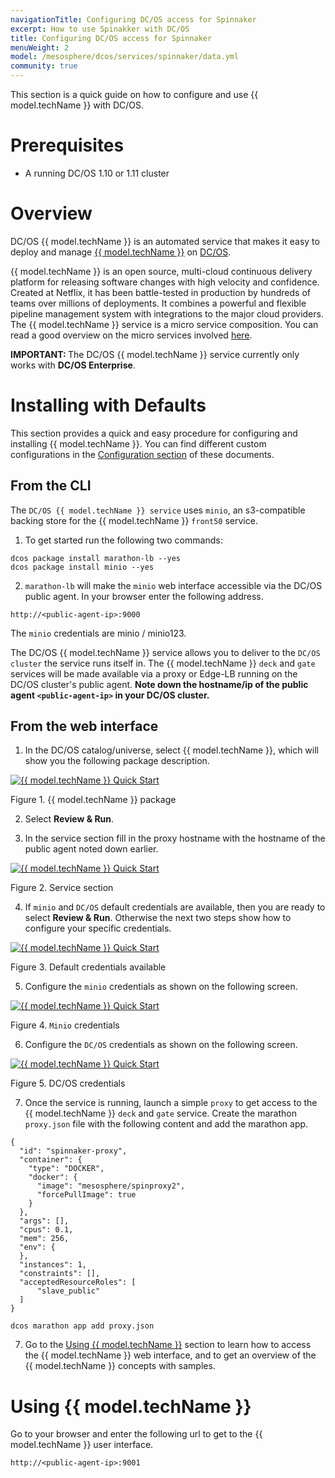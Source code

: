 ```yaml
---
navigationTitle: Configuring DC/OS access for Spinnaker
excerpt: How to use Spinakker with DC/OS
title: Configuring DC/OS access for Spinnaker
menuWeight: 2
model: /mesosphere/dcos/services/spinnaker/data.yml
community: true
---
```


This section is a quick guide on how to configure and use {{ model.techName }} with DC/OS.

# Prerequisites

* A running DC/OS 1.10 or 1.11 cluster

# Overview

DC/OS {{ model.techName }} is an automated service that makes it easy to deploy and manage [{{ model.techName }}](https://www.spinnaker.io/) on [DC/OS](https://mesosphere.com/product/).

{{ model.techName }} is an open source, multi-cloud continuous delivery platform for releasing software changes with high velocity and confidence. Created at Netflix, it has been battle-tested in production by hundreds of teams over millions of deployments. It combines a powerful and flexible pipeline management system with integrations to the major cloud providers. The {{ model.techName }} service is a micro service composition. You can read a good overview on the micro services involved  [here](https://www.spinnaker.io/reference/architecture/).

<p class="message--important"><strong>IMPORTANT: </strong>The DC/OS {{ model.techName }} service currently only works with <strong>DC/OS Enterprise</strong>.</p>


# Installing with Defaults

This section provides a quick and easy procedure for configuring and installing {{ model.techName }}. You can find different custom configurations in the [Configuration section](/mesosphere/dcos/services/spinnaker/0.3.1-1.9.2/configuration/) of these documents.  

## From the CLI
The `DC/OS {{ model.techName }} service` uses `minio`, an s3-compatible backing store for the {{ model.techName }} `front50` service.
1. To get started run the following two commands:
```
dcos package install marathon-lb --yes
dcos package install minio --yes
```
2.  `marathon-lb` will make the `minio` web interface accessible via the DC/OS public agent. In your browser enter the following address.
```
http://<public-agent-ip>:9000
```
The `minio` credentials are minio / minio123.

The DC/OS {{ model.techName }} service allows you to deliver to the `DC/OS cluster` the service runs itself in. The {{ model.techName }} `deck` and `gate` services will be made available via a proxy or Edge-LB running on the DC/OS cluster's public agent. **Note down the hostname/ip of the public agent `<public-agent-ip>` in your DC/OS cluster.**

## From the web interface

1. In the DC/OS catalog/universe, select {{ model.techName }}, which will show you the following package description.

[<img src="/mesosphere/dcos/services/spinnaker/0.3.1-1.9.2/img/inst01.png" alt="{{ model.techName }} Quick Start"/>](/mesosphere/dcos/services/spinnaker/0.3.1-1.9.2/img/inst01.png)

Figure 1. {{ model.techName }} package

2. Select **Review & Run**.

3. In the service section fill in the proxy hostname with the hostname of the public agent noted down earlier.

[<img src="/mesosphere/dcos/services/spinnaker/0.3.1-1.9.2/img/inst02.png" alt="{{ model.techName }} Quick Start"/>](/mesosphere/dcos/services/spinnaker/0.3.1-1.9.2/img/inst02.png)

Figure 2. Service section

4. If `minio` and `DC/OS` default credentials are available, then you are ready to select **Review & Run**. Otherwise the next two steps show how to configure your specific credentials.

[<img src="/mesosphere/dcos/services/spinnaker/0.3.1-1.9.2/img/inst03.png" alt="{{ model.techName }} Quick Start"/>](/mesosphere/dcos/services/spinnaker/0.3.1-1.9.2/img/inst03.png)

Figure 3. Default credentials available

5. Configure the `minio` credentials as shown on the following screen.

[<img src="/mesosphere/dcos/services/spinnaker/0.3.1-1.9.2/img/inst04.png" alt="{{ model.techName }} Quick Start"/>](/mesosphere/dcos/services/spinnaker/0.3.1-1.9.2/img/inst04.png)

Figure 4. `Minio` credentials

6. Configure the `DC/OS` credentials as shown on the following screen.

[<img src="/mesosphere/dcos/services/spinnaker/0.3.1-1.9.2/img/inst05.png" alt="{{ model.techName }} Quick Start"/>](/mesosphere/dcos/services/spinnaker/0.3.1-1.9.2/img/inst05.png)

Figure 5. DC/OS credentials

7. Once the service is running, launch a simple `proxy` to get access to the {{ model.techName }} `deck` and `gate` service. Create the marathon `proxy.json` file with the following content and add the marathon app.

```
{
  "id": "spinnaker-proxy",
  "container": {
    "type": "DOCKER",
    "docker": {
      "image": "mesosphere/spinproxy2",
      "forcePullImage": true
    }
  },
  "args": [],
  "cpus": 0.1,
  "mem": 256,
  "env": {
  },
  "instances": 1,
  "constraints": [],
  "acceptedResourceRoles": [
      "slave_public"
  ]
}
```

```
dcos marathon app add proxy.json
```

7. Go to the [Using {{ model.techName }}](#using-spinnaker) section to learn how to access the {{ model.techName }} web interface, and to get an overview of the {{ model.techName }} concepts with samples.


# Using {{ model.techName }}

Go to your browser and enter the following url to get to the {{ model.techName }} user interface.

```
http://<public-agent-ip>:9001
```
